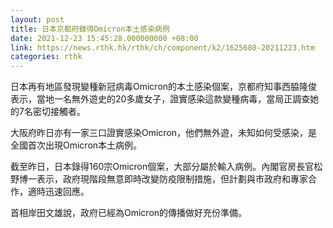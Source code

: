 ```yaml
---
layout: post
title: 日本京都府錄得Omicron本土感染病例
date: 2021-12-23 15:45:28.000000000 +08:00
link: https://news.rthk.hk/rthk/ch/component/k2/1625680-20211223.htm
categories: rthk
---
```


日本再有地區發現變種新冠病毒Omicron的本土感染個案，京都府知事西脇隆俊表示，當地一名無外遊史的20多歲女子，證實感染這款變種病毒，當局正調查她的7名密切接觸者。

大阪府昨日亦有一家三口證實感染Omicron，他們無外遊，未知如何受感染，是全國首次出現Omicron本土病例。

截至昨日，日本錄得160宗Omicron個案，大部分屬於輸入病例。內閣官房長官松野博一表示，政府現階段無意即時改變防疫限制措施，但計劃與市政府和專家合作，適時迅速回應。

首相岸田文雄說，政府已經為Omicron的傳播做好充份準備。

